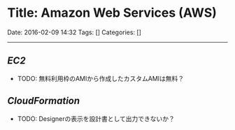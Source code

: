 # Title: Amazon Web Services (AWS)

Date: 2016-02-09 14:32
Tags: []
Categories: []

---

## _EC2_

- TODO: 無料利用枠のAMIから作成したカスタムAMIは無料？

## _CloudFormation_

- TODO: Designerの表示を設計書として出力できないか？

